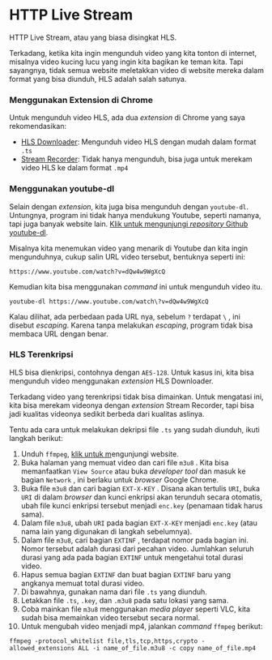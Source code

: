 # HTTP Live Stream

HTTP Live Stream, atau yang biasa disingkat HLS.

Terkadang, ketika kita ingin mengunduh video yang kita tonton di internet, misalnya video kucing lucu yang ingin kita bagikan ke teman kita. Tapi sayangnya, tidak semua website meletakkan video di website mereka dalam format yang bisa diunduh, HLS adalah salah satunya.

#### 

### Menggunakan Extension di Chrome

Untuk mengunduh video HLS, ada dua _extension_ di Chrome yang saya rekomendasikan:

* [HLS Downloader](https://github.com/puemos/hls-downloader-web-extension): Mengunduh video HLS dengan mudah dalam format `.ts`
* [Stream Recorder](https://www.hlsloader.com/): Tidak hanya mengunduh, bisa juga untuk merekam video HLS ke dalam format `.mp4`

#### 

### Menggunakan youtube-dl

Selain dengan _extension_, kita juga bisa mengunduh dengan `youtube-dl`. Untungnya, program ini tidak hanya mendukung Youtube, seperti namanya, tapi juga banyak website lain. [Klik untuk mengunjungi _repository_ Github youtube-dl](https://github.com/ytdl-org/youtube-dl).

Misalnya kita menemukan video yang menarik di Youtube dan kita ingin mengunduhnya, cukup salin URL video tersebut, bentuknya seperti ini:

```text
https://www.youtube.com/watch?v=dQw4w9WgXcQ
```

Kemudian kita bisa menggunakan _command_ ini untuk mengunduh video itu. 

```text
youtube-dl https://www.youtube.com/watch\?v=dQw4w9WgXcQ
```

Kalau dilihat, ada perbedaan pada URL nya, sebelum `?` terdapat `\` , ini disebut _escaping_. Karena tanpa melakukan _escaping_, program tidak bisa membaca URL dengan benar.



### HLS Terenkripsi

HLS bisa dienkripsi, contohnya dengan `AES-128`. Untuk kasus ini, kita bisa mengunduh video menggunakan _extension_ HLS Downloader.

Terkadang video yang terenkripsi tidak bisa dimainkan. Untuk mengatasi ini, kita bisa merekam videonya dengan _extension_ Stream Recorder, tapi bisa jadi kualitas videonya sedikit berbeda dari kualitas aslinya. 

Tentu ada cara untuk melakukan dekripsi file `.ts` yang sudah diunduh, ikuti langkah berikut:

1. Unduh `ffmpeg`, [klik untuk m](https://ffmpeg.org/)engunjungi website.
2. Buka halaman yang memuat video dan cari file `m3u8` . Kita bisa memanfaatkan `View Source` atau buka _developer tool_ dan masuk ke bagian `Network` , ini berlaku untuk _browser_ Google Chrome.
3. Buka file `m3u8` dan cari bagian `EXT-X-KEY` . Disana akan tertulis `URI`, buka `URI` di dalam _browser_ dan kunci enkripsi akan terunduh secara otomatis, ubah file kunci enkripsi tersebut menjadi `enc.key` \(penamaan tidak harus sama\).
4. Dalam file `m3u8`, ubah `URI` pada bagian `EXT-X-KEY` menjadi `enc.key` \(atau nama lain yang digunakan di langkah sebelumnya\).
5. Dalam file `m3u8`, cari bagian `EXTINF` , terdapat nomor pada bagian ini. Nomor tersebut adalah durasi dari pecahan video. Jumlahkan seluruh durasi yang ada pada bagian `EXTINF` untuk mengetahui total durasi video.
6. Hapus semua bagian `EXTINF`  dan buat bagian `EXTINF` baru yang angkanya memuat total durasi video.
7. Di bawahnya, gunakan nama dari file `.ts` yang diunduh.
8. Letakkan file `.ts`, `.key`, dan `.m3u8` pada satu lokasi yang sama.
9. Coba mainkan file `m3u8` menggunakan _media player_ seperti VLC, kita sudah bisa memainkan video tersebut secara normal.
10. Untuk mengubah video menjadi mp4, jalankan _command_ `ffmpeg` berikut:

```text
ffmpeg -protocol_whitelist file,tls,tcp,https,crypto -allowed_extensions ALL -i name_of_file.m3u8 -c copy name_of_file.mp4
```

